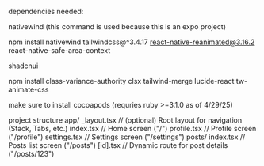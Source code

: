 dependencies needed:

nativewind (this command is used because this is an expo project)

npm install nativewind tailwindcss@^3.4.17 react-native-reanimated@3.16.2 react-native-safe-area-context

shadcnui

npm install class-variance-authority clsx tailwind-merge lucide-react tw-animate-css

make sure to install cocoapods (requries ruby >=3.1.0 as of 4/29/25)


project structure
app/
  _layout.tsx         // (optional) Root layout for navigation (Stack, Tabs, etc.)
  index.tsx           // Home screen ("/")
  profile.tsx         // Profile screen ("/profile")
  settings.tsx        // Settings screen ("/settings")
  posts/
    index.tsx         // Posts list screen ("/posts")
    [id].tsx          // Dynamic route for post details ("/posts/123")